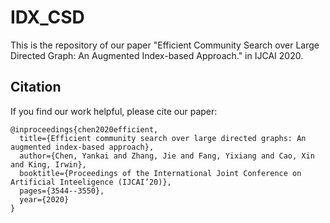 # IDX_CSD
This is the repository of our paper "Efficient Community Search over Large Directed Graph: An Augmented Index-based Approach." in IJCAI 2020.

## Citation
If you find our work helpful, please cite our paper:
```
@inproceedings{chen2020efficient,
  title={Efficient community search over large directed graphs: An augmented index-based approach},
  author={Chen, Yankai and Zhang, Jie and Fang, Yixiang and Cao, Xin and King, Irwin},
  booktitle={Proceedings of the International Joint Conference on Artificial Inteeligence (IJCAI’20)},
  pages={3544--3550},
  year={2020}
}

